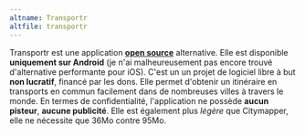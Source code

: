 ```yaml
---
altname: Transportr
altfile: transportr
---
```


Transportr est une application [**open source**](https://github.com/grote/Transportr) alternative. Elle est disponible **uniquement sur Android** (je n'ai malheureusement pas encore trouvé d'alternative performante pour iOS). C'est un un projet de logiciel libre à but **non lucratif**, financé par les dons. Elle permet d'obtenir un itinéraire en transports en commun facilement dans de nombreuses villes à travers le monde. En termes de confidentialité, l'application ne possède **aucun pisteur**, **aucune publicité**. Elle est également plus _légère_ que Citymapper, elle ne nécessite que 36Mo contre 95Mo.
